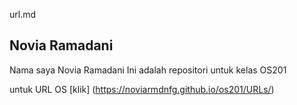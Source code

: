 url.md
## Novia Ramadani
Nama saya Novia Ramadani
Ini adalah repositori untuk kelas OS201

untuk URL OS [klik] (https://noviarmdnfg.github.io/os201/URLs/)
